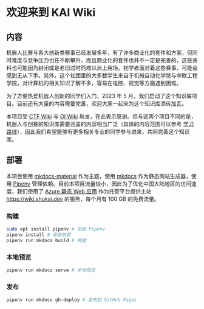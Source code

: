 # 欢迎来到 KAI Wiki

## 内容

机器人比赛与各大创新类赛事已经发展多年，有了许多商业化的套件和方案，但同时难度与竞争压力也在不断攀升，而且商业化的套件也并不一定是完善的，这些资料也可能因为封闭或是老旧过时而难以派上用场。初学者面对着这些赛事，可能会感到无从下手。另外，这个社团里的大多数学生来自于机械自动化学院与中欧工程学院，对计算机的相关知识了解不多，容易在电控、视觉等方面遇到困难。

为了方便热爱机器人创新的同学们入门，2023 年 5 月，我们启动了这个知识库项目。目前还有大量的内容需要完善，欢迎大家一起来为这个知识库添砖加瓦。

本项目受 [CTF Wiki](https://github.com/ctf-wiki/ctf-wiki/) 与 [OI Wiki](https://github.com/OI-wiki/OI-wiki) 启发，在此表示感谢。但与这两个项目不同的是，机器人与创赛的知识库需要涵盖的内容相当广泛（具体的内容范围可以参考 [学习路线](./docs/learning-path.md)），因此我们希望能够有更多相关专业的同学参与进来，共同完善这个知识库。

## 部署

本项目使用 [mkdocs-material](https://squidfunk.github.io/mkdocs-material/) 作为主题，使用 [mkdocs](https://www.mkdocs.org/) 作为静态网站生成器，使用 [Pipenv](https://pipenv.pypa.io/en/latest/) 管理依赖。目前本项目流量较小，因此为了优化中国大陆地区的访问速度，我们使用了 [Azure 静态 Web 应用](https://docs.microsoft.com/zh-cn/azure/static-web-apps/) 作为托管平台提供主站 <https://wiki.shukai.dev> 的服务，每个月有 100 GB 的免费流量。

### 构建

```bash
sudo apt install pipenv # 安装 Pipenv
pipenv install # 安装依赖
pipenv run mkdocs build # 构建
```

### 本地预览

```bash
pipenv run mkdocs serve # 本地预览
```

### 发布

```bash
pipenv run mkdocs gh-deploy # 发布到 GitHub Pages
```
